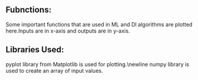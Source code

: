 ## Fubnctions:
Some important functions that are used in ML and Dl algorithms are plotted here.Inputs are in x-axis and outputs are in y-axis.
## Libraries Used:
pyplot library from Matplotlib is used for plotting.\newline
numpy library is used to create an array of input values.
